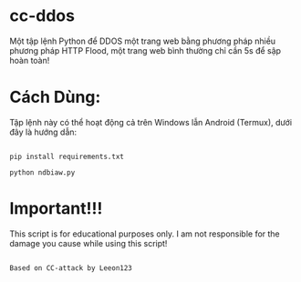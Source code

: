 # cc-ddos
Một tập lệnh Python để DDOS một trang web bằng phương pháp nhiều phương pháp HTTP Flood, một trang web bình thường chỉ cần 5s để sập hoàn toàn!
# Cách Dùng:

Tập lệnh này có thể hoạt động cả trên Windows lẫn Android (Termux), dưới đây là hướng dẫn:

```

pip install requirements.txt

python ndbiaw.py

```

# Important!!!

This script is for educational purposes only. I am not responsible for the damage you cause while using this script!

```

Based on CC-attack by Leeon123

```

